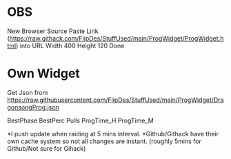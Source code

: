 # OBS

New Browser Source
Paste Link (https://raw.githack.com/FlipDes/StuffUsed/main/ProgWidget/ProgWidget.html) into URL 
Width 400
Height 120
Done

# Own Widget

Get Json from https://raw.githubusercontent.com/FlipDes/StuffUsed/main/ProgWidget/DragonsongProg.json

BestPhase
BestPerc 
Pulls
ProgTime_H
ProgTime_M

*I push update when raiding at 5 mins interval.
*Github/Githack have their own cache system so not all changes are instant. (roughly 5mins for Github/Not sure for Gihack)
